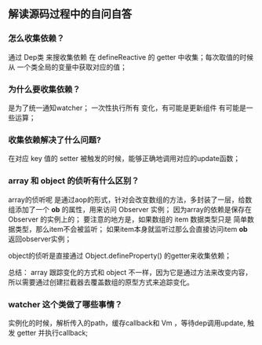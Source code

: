 ## 解读源码过程中的自问自答


### 怎么收集依赖？
  通过 Dep类 来搜收集依赖
  在 defineReactive 的 getter 中收集；每次取值的时候从 一个类全局的变量中获取对应的值；

### 为什么要收集依赖？
  是为了统一通知watcher； 一次性执行所有 变化，有可能是更新组件 有可能是一些运算；

### 收集依赖解决了什么问题?
  在对应 key 值的 setter 被触发的时候，能够正确地调用对应的update函数；

### array 和 object 的侦听有什么区别？
  array的侦听呢 是通过aop的形式，针对会改变数组的方法，多封装了一层，给数组添加了一个 __ob__ 的属性，用来访问 Observer 实例； 因为array的依赖是保存在 Observer 的实例上的； 要注意的地方是，如果数组的 item 数据类型只是 简单数据类型，那么item不会被监听； 如果item本身就监听过那么会直接访问item __ob__ 返回observer实例；

  object的侦听是直接通过 Object.defineProperty() 的getter来收集依赖；

  总结： array 跟踪变化的方式和 object 不一样，因为它是通过方法来改变内容，所以需要通过创建拦截器去覆盖数组的原型方式来追踪变化。

### watcher 这个类做了哪些事情？
  实例化的时候，解析传入的path，缓存callback和 Vm ，等待dep调用update, 触发 getter 并执行callback;



